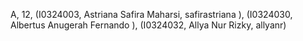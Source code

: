 A, 12, (I0324003, Astriana Safira Maharsi, safirastriana ), (I0324030, Albertus Anugerah Fernando ), (I0324032, Allya Nur Rizky, allyanr)
